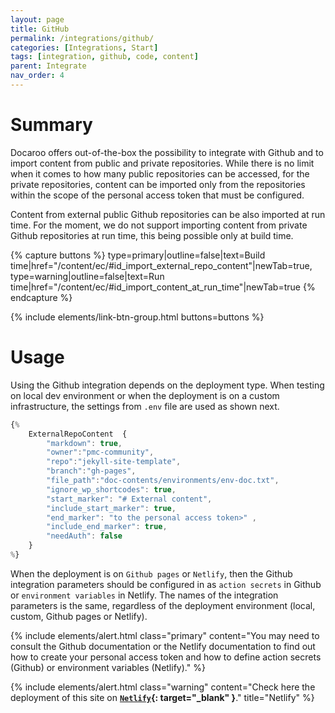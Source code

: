 ```yaml
---
layout: page
title: GitHub
permalink: /integrations/github/
categories: [Integrations, Start]
tags: [integration, github, code, content]
parent: Integrate
nav_order: 4
---
```


# Summary
Docaroo offers out-of-the-box the possibility to integrate with Github and to import content from public and private repositories. While there is no limit when it comes to how many public repositories can be accessed, for the private repositories, content can be imported only from the repositories within the scope of the personal access token that must be configured. 

Content from external public Github repositories can be also imported at run time. For the moment, we do not support importing content from private Github repositories at run time, this being possible only at build time.

{% capture buttons %}
    type=primary|outline=false|text=Build time|href="/content/ec/#id_import_external_repo_content"|newTab=true,
    type=warning|outline=false|text=Run time|href="/content/ec/#id_import_content_at_run_time"|newTab=true
{% endcapture %}

{% include elements/link-btn-group.html buttons=buttons %}

# Usage
Using the Github integration depends on the deployment type. When testing on local dev environment or when the deployment is on a custom infrastructure, the settings from `.env` file are used as shown next.

```javascript
{% 
    ExternalRepoContent  { 
        "markdown": true,
        "owner":"pmc-community", 
        "repo":"jekyll-site-template", 
        "branch":"gh-pages", 
        "file_path":"doc-contents/environments/env-doc.txt", 
        "ignore_wp_shortcodes": true, 
        "start_marker": "# External content",
        "include_start_marker": true,
        "end_marker": "to the personal access token>" ,
        "include_end_marker": true,
        "needAuth": false
    }
%}
```

When the deployment is on `Github pages` or `Netlify`, then the Github integration parameters should be configured in as `action secrets` in Github or `environment variables` in Netlify. The names of the integration parameters is the same, regardless of the deployment environment (local, custom, Github pages or Netlify).

{% include elements/alert.html 
  class="primary" 
  content="You may need to consult the Github documentation or the Netlify documentation to find out how to create your personal access token and how to define action secrets (Github) or environment variables (Netlify)."
%}

{% include elements/alert.html 
  class="warning" 
  content="Check here the deployment of this site on **[`Netlify`](https://dst.innohub.space){: target=\"_blank\" }**."
  title="Netlify"
%}

